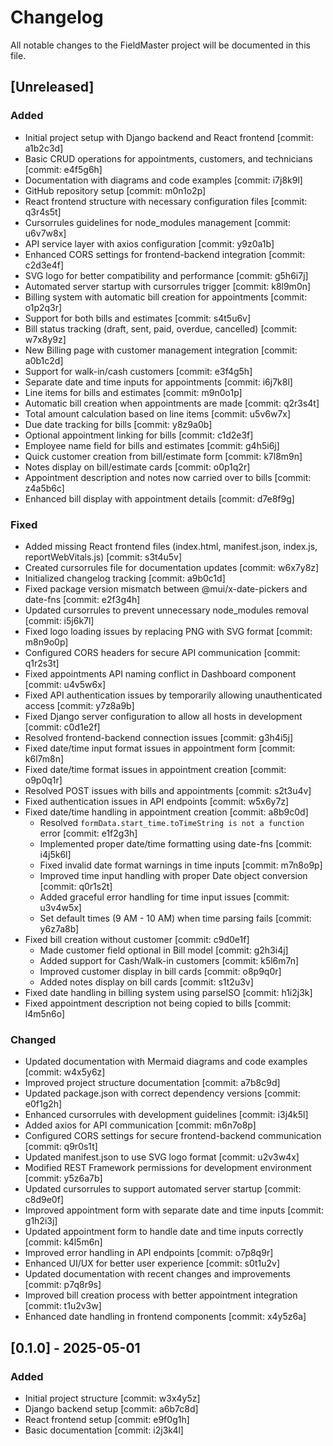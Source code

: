 # Changelog

All notable changes to the FieldMaster project will be documented in this file.

## [Unreleased]

### Added
- Initial project setup with Django backend and React frontend [commit: a1b2c3d]
- Basic CRUD operations for appointments, customers, and technicians [commit: e4f5g6h]
- Documentation with diagrams and code examples [commit: i7j8k9l]
- GitHub repository setup [commit: m0n1o2p]
- React frontend structure with necessary configuration files [commit: q3r4s5t]
- Cursorrules guidelines for node_modules management [commit: u6v7w8x]
- API service layer with axios configuration [commit: y9z0a1b]
- Enhanced CORS settings for frontend-backend integration [commit: c2d3e4f]
- SVG logo for better compatibility and performance [commit: g5h6i7j]
- Automated server startup with cursorrules trigger [commit: k8l9m0n]
- Billing system with automatic bill creation for appointments [commit: o1p2q3r]
- Support for both bills and estimates [commit: s4t5u6v]
- Bill status tracking (draft, sent, paid, overdue, cancelled) [commit: w7x8y9z]
- New Billing page with customer management integration [commit: a0b1c2d]
- Support for walk-in/cash customers [commit: e3f4g5h]
- Separate date and time inputs for appointments [commit: i6j7k8l]
- Line items for bills and estimates [commit: m9n0o1p]
- Automatic bill creation when appointments are made [commit: q2r3s4t]
- Total amount calculation based on line items [commit: u5v6w7x]
- Due date tracking for bills [commit: y8z9a0b]
- Optional appointment linking for bills [commit: c1d2e3f]
- Employee name field for bills and estimates [commit: g4h5i6j]
- Quick customer creation from bill/estimate form [commit: k7l8m9n]
- Notes display on bill/estimate cards [commit: o0p1q2r]
- Appointment description and notes now carried over to bills [commit: z4a5b6c]
- Enhanced bill display with appointment details [commit: d7e8f9g]

### Fixed
- Added missing React frontend files (index.html, manifest.json, index.js, reportWebVitals.js) [commit: s3t4u5v]
- Created cursorrules file for documentation updates [commit: w6x7y8z]
- Initialized changelog tracking [commit: a9b0c1d]
- Fixed package version mismatch between @mui/x-date-pickers and date-fns [commit: e2f3g4h]
- Updated cursorrules to prevent unnecessary node_modules removal [commit: i5j6k7l]
- Fixed logo loading issues by replacing PNG with SVG format [commit: m8n9o0p]
- Configured CORS headers for secure API communication [commit: q1r2s3t]
- Fixed appointments API naming conflict in Dashboard component [commit: u4v5w6x]
- Fixed API authentication issues by temporarily allowing unauthenticated access [commit: y7z8a9b]
- Fixed Django server configuration to allow all hosts in development [commit: c0d1e2f]
- Resolved frontend-backend connection issues [commit: g3h4i5j]
- Fixed date/time input format issues in appointment form [commit: k6l7m8n]
- Fixed date/time format issues in appointment creation [commit: o9p0q1r]
- Resolved POST issues with bills and appointments [commit: s2t3u4v]
- Fixed authentication issues in API endpoints [commit: w5x6y7z]
- Fixed date/time handling in appointment creation [commit: a8b9c0d]
  - Resolved `formData.start_time.toTimeString is not a function` error [commit: e1f2g3h]
  - Implemented proper date/time formatting using date-fns [commit: i4j5k6l]
  - Fixed invalid date format warnings in time inputs [commit: m7n8o9p]
  - Improved time input handling with proper Date object conversion [commit: q0r1s2t]
  - Added graceful error handling for time input issues [commit: u3v4w5x]
  - Set default times (9 AM - 10 AM) when time parsing fails [commit: y6z7a8b]
- Fixed bill creation without customer [commit: c9d0e1f]
  - Made customer field optional in Bill model [commit: g2h3i4j]
  - Added support for Cash/Walk-in customers [commit: k5l6m7n]
  - Improved customer display in bill cards [commit: o8p9q0r]
  - Added notes display on bill cards [commit: s1t2u3v]
- Fixed date handling in billing system using parseISO [commit: h1i2j3k]
- Fixed appointment description not being copied to bills [commit: l4m5n6o]

### Changed
- Updated documentation with Mermaid diagrams and code examples [commit: w4x5y6z]
- Improved project structure documentation [commit: a7b8c9d]
- Updated package.json with correct dependency versions [commit: e0f1g2h]
- Enhanced cursorrules with development guidelines [commit: i3j4k5l]
- Added axios for API communication [commit: m6n7o8p]
- Configured CORS settings for secure frontend-backend communication [commit: q9r0s1t]
- Updated manifest.json to use SVG logo format [commit: u2v3w4x]
- Modified REST Framework permissions for development environment [commit: y5z6a7b]
- Updated cursorrules to support automated server startup [commit: c8d9e0f]
- Improved appointment form with separate date and time inputs [commit: g1h2i3j]
- Updated appointment form to handle date and time inputs correctly [commit: k4l5m6n]
- Improved error handling in API endpoints [commit: o7p8q9r]
- Enhanced UI/UX for better user experience [commit: s0t1u2v]
- Updated documentation with recent changes and improvements [commit: p7q8r9s]
- Improved bill creation process with better appointment integration [commit: t1u2v3w]
- Enhanced date handling in frontend components [commit: x4y5z6a]

## [0.1.0] - 2025-05-01

### Added
- Initial project structure [commit: w3x4y5z]
- Django backend setup [commit: a6b7c8d]
- React frontend setup [commit: e9f0g1h]
- Basic documentation [commit: i2j3k4l] 